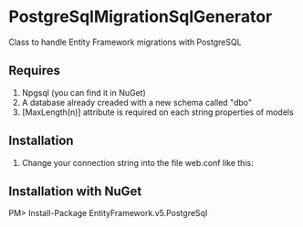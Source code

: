 PostgreSqlMigrationSqlGenerator
===============================

Class to handle Entity Framework migrations with PostgreSQL


Requires
------------

1. Npgsql (you can find it in NuGet)
2. A database already creaded with a new schema called "dbo"
3. [MaxLength(n)] attribute is required on each string properties of models


Installation
------------

1. Change your connection string into the file web.conf like this:

	<connectionStrings>
    <add name="DataContext" connectionString="Server=127.0.0.1;Port=5432;Database=db;User Id=postgres;Password=password;CommandTimeout=20;Preload Reader = true;" providerName="Npgsql" />
  </connectionStrings>


Installation with NuGet
-----------------------

PM> Install-Package EntityFramework.v5.PostgreSql